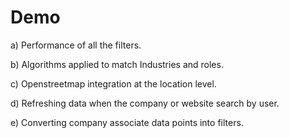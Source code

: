 # Demo

a) Performance of all the filters.

b) Algorithms applied to match Industries and roles.

c) Openstreetmap integration at the location level.

d) Refreshing data when the company or website search by user.

e) Converting company associate data points into filters.
